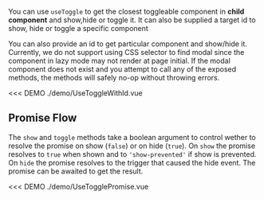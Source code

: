 <ComposableHeader path="useToggle/index.ts" title="useToggle" />

<div class="lead mb-5">

You can use `useToggle` to get the closest toggleable component in **child component** and show,hide or toggle it. It can also be supplied a target id to show, hide or toggle a specific component

</div>

<HighlightCard>
  <template #html>

```vue
<BModal @hide="(e) => e.trigger === 'sometrigger' && doSomething()">
  <MyComponent />
</BModal>
```

<hr />
MyComponent.vue

```vue
<template>
  <BButton @click="hide('sometrigger')">Done</BButton>
</template>

<script setup lang="ts">
const {hide} = useToggle()
</script>
```

  </template>
</HighlightCard>

You can also provide an id to get particular component and show/hide it. Currently, we do not support using CSS selector to
find modal since the component in lazy mode may not render at page initial. If the modal component does not exist and you attempt to call any of the exposed methods, the methods will safely no-op without throwing errors.

<<< DEMO ./demo/UseToggleWithId.vue

## Promise Flow

The `show` and `toggle` methods take a boolean argument to control wether to resolve the promise on show (`false`) or on hide (`true`). On `show` the promise resolves to `true` when shown and to `'show-prevented'` if show is prevented. On `hide` the promise resolves to the trigger that caused the hide event. The promise can be awaited to get the result.

<<< DEMO ./demo/UseTogglePromise.vue

<script setup lang="ts">
import ComposableHeader from './ComposableHeader.vue'
</script>

